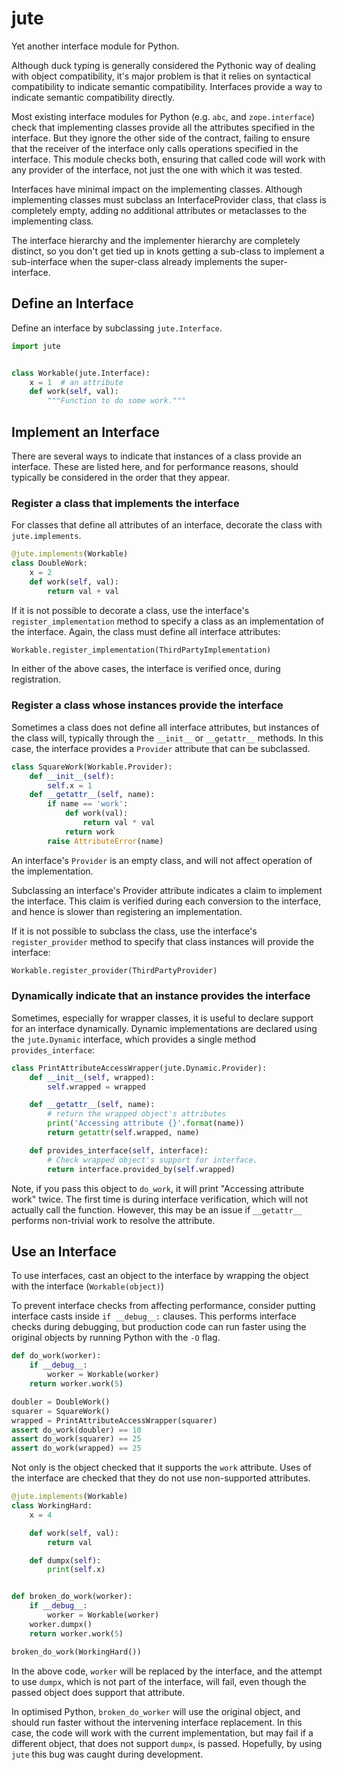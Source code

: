 # jute

Yet another interface module for Python.

Although duck typing is generally considered the Pythonic way of dealing
with object compatibility, it's major problem is that it relies on
syntactical compatibility to indicate semantic compatibility.
Interfaces provide a way to indicate semantic compatibility
directly.

Most existing interface modules for Python (e.g. `abc`,
and `zope.interface`) check that implementing classes provide all the
attributes specified in the interface.  But they ignore the other side
of the contract, failing to ensure that the receiver of the interface
only calls operations specified in the interface.  This module checks
both, ensuring that called code will work with any provider of the
interface, not just the one with which it was tested.

Interfaces have minimal impact on the implementing classes.  Although
implementing classes must subclass an InterfaceProvider class, that
class is completely empty, adding no additional attributes or
metaclasses to the implementing class.

The interface hierarchy and the implementer hierarchy are completely
distinct, so you don't get tied up in knots getting a sub-class to
implement a sub-interface when the super-class already implements the
super-interface.

## Define an Interface

Define an interface by subclassing `jute.Interface`.

```python
import jute


class Workable(jute.Interface):
    x = 1  # an attribute
    def work(self, val):
        """Function to do some work."""
```

## Implement an Interface

There are several ways to indicate that instances of a class provide an
interface. These are listed here, and for performance reasons, should typically
be considered in the order that they appear.

### Register a class that implements the interface

For classes that define all attributes of an interface, decorate the class with
`jute.implements`.

```python
@jute.implements(Workable)
class DoubleWork:
    x = 2
    def work(self, val):
        return val + val
```

If it is not possible to decorate a class, use the interface's
`register_implementation` method to specify a class as an implementation of the
interface.  Again, the class must define all interface attributes:

```python
Workable.register_implementation(ThirdPartyImplementation)
```

In either of the above cases, the interface is verified once, during
registration.

### Register a class whose instances provide the interface

Sometimes a class does not define all interface attributes, but instances of
the class will, typically through the `__init__` or `__getattr__` methods.  In
this case, the interface provides a `Provider` attribute that can be
subclassed.

```python
class SquareWork(Workable.Provider):
    def __init__(self):
        self.x = 1
    def __getattr__(self, name):
        if name == 'work':
            def work(val):
                return val * val
            return work
        raise AttributeError(name)
```

An interface's `Provider` is an empty class, and will not affect operation of
the implementation.

Subclassing an interface's Provider attribute indicates a claim to implement
the interface.  This claim is verified during each conversion to the interface,
and hence is slower than registering an implementation.

If it is not possible to subclass the class, use the interface's
`register_provider` method to specify that class instances will provide the
interface:

```python
Workable.register_provider(ThirdPartyProvider)
```

### Dynamically indicate that an instance provides the interface

Sometimes, especially for wrapper classes, it is useful to declare support for
an interface dynamically.  Dynamic implementations are declared using the
`jute.Dynamic` interface, which provides a single method `provides_interface`:

```python
class PrintAttributeAccessWrapper(jute.Dynamic.Provider):
    def __init__(self, wrapped):
        self.wrapped = wrapped

    def __getattr__(self, name):
        # return the wrapped object's attributes
        print('Accessing attribute {}'.format(name))
        return getattr(self.wrapped, name)

    def provides_interface(self, interface):
        # Check wrapped object's support for interface.
        return interface.provided_by(self.wrapped)
```

Note, if you pass this object to `do_work`, it will print "Accessing attribute
work" twice.  The first time is during interface verification, which will not
actually call the function.  However, this may be an issue if `__getattr__`
performs non-trivial work to resolve the attribute.

## Use an Interface

To use interfaces, cast an object to the interface by wrapping the object with
the interface (`Workable(object)`)

To prevent interface checks from affecting performance, consider putting
interface casts inside `if __debug__:` clauses. This performs interface checks
during debugging, but production code can run faster using the original objects
by running Python with the `-O` flag.

```python
def do_work(worker):
    if __debug__:
        worker = Workable(worker)
    return worker.work(5)

doubler = DoubleWork()
squarer = SquareWork()
wrapped = PrintAttributeAccessWrapper(squarer)
assert do_work(doubler) == 10
assert do_work(squarer) == 25
assert do_work(wrapped) == 25
```

Not only is the object checked that it supports the `work` attribute.  Uses
of the interface are checked that they do not use non-supported attributes.

```python
@jute.implements(Workable)
class WorkingHard:
    x = 4

    def work(self, val):
        return val

    def dumpx(self):
        print(self.x)


def broken_do_work(worker):
    if __debug__:
        worker = Workable(worker)
    worker.dumpx()
    return worker.work(5)

broken_do_work(WorkingHard())
```

In the above code, `worker` will be replaced by the interface, and the attempt
to use `dumpx`, which is not part of the interface, will fail, even though the
passed object does support that attribute.

In optimised Python, `broken_do_worker` will use the original object, and
should run faster without the intervening interface replacement.  In this case,
the code will work with the current implementation, but may fail if a different
object, that does not support `dumpx`, is passed.  Hopefully, by using `jute`
this bug was caught during development.
